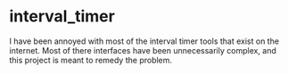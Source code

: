 # interval_timer

I have been annoyed with most of the interval timer tools that exist on the
internet. Most of there interfaces have been unnecessarily complex, and this
project is meant to remedy the problem.
